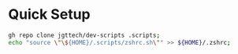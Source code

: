 # Quick Setup

```bash
gh repo clone jgttech/dev-scripts .scripts;
echo "source \"\${HOME}/.scripts/zshrc.sh\"" >> ${HOME}/.zshrc;
```
